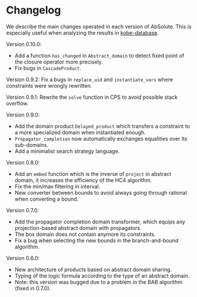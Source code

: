 # Changelog

We describe the main changes operated in each version of AbSolute.
This is especially useful when analyzing the results in [kobe-database](https://github.com/ptal/kobe-database).

Version 0.10.0:
  * Add a function `has_changed` in `Abstract_domain` to detect fixed point of the closure operator more precisely.
  * Fix bugs in `CascadeProduct`.

Version 0.9.2: Fix a bugs in `replace_uid` and `instantiate_vars` where constraints were wrongly rewritten.

Version 0.9.1: Rewrite the `solve` function in CPS to avoid possible stack overflow.

Version 0.9.0:
  * Add the domain product `Delayed_product` which transfers a constraint to a more specialized domain when instantiated enough.
  * `Propagator_completion` now automatically exchanges equalities over its sub-domains.
  * Add a minimalist search strategy language.

Version 0.8.0:
  * Add an `embed` function which is the inverse of `project` in abstract domain, it increases the efficiency of the HC4 algorithm.
  * Fix the min/max filtering in interval.
  * New converter between bounds to avoid always going through rational when converting a bound.

Version 0.7.0:
  * Add the propagator completion domain transformer, which equips any projection-based abstract domain with propagators.
  * The box domain does not contain anymore its constraints.
  * Fix a bug when selecting the new bounds in the branch-and-bound algorithm.

Version 0.6.0:
  * New architecture of products based on abstract domain sharing.
  * Typing of the logic formula according to the type of an abstract domain.
  * Note: this version was bugged due to a problem in the BAB algorithm (fixed in 0.7.0).
